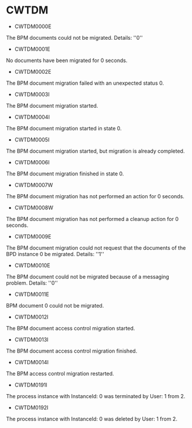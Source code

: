 # CWTDM

- CWTDM0000E

The BPM documents could not be migrated. Details: ''0''
- CWTDM0001E

No documents have been migrated for 0 seconds.
- CWTDM0002E

The BPM document migration failed with an unexpected status 0.
- CWTDM0003I

The BPM document migration started.
- CWTDM0004I

The BPM document migration started in state 0.
- CWTDM0005I

The BPM document migration started, but migration is already completed.
- CWTDM0006I

The BPM document migration finished in state 0.
- CWTDM0007W

The BPM document migration has not performed an action for 0 seconds.
- CWTDM0008W

The BPM document migration has not performed a cleanup action for 0 seconds.
- CWTDM0009E

The BPM document migration could not request that the documents of the BPD instance 0 be migrated. Details: ''1''
- CWTDM0010E

The BPM document could not be migrated because of a messaging problem. Details: ''0''
- CWTDM0011E

BPM document 0 could not be migrated.
- CWTDM0012I

The BPM document access control migration started.
- CWTDM0013I

The BPM document access control migration finished.
- CWTDM0014I

The BPM access control migration restarted.
- CWTDM0191I

The process instance with InstanceId: 0 was terminated by User: 1 from 2.
- CWTDM0192I

The process instance with InstanceId: 0 was deleted by User: 1 from 2.